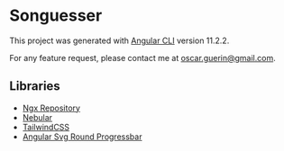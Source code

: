 # Songuesser

This project was generated with [Angular CLI](https://github.com/angular/angular-cli) version 11.2.2.

For any feature request, please contact me at [oscar.guerin@gmail.com](mailto:oscar.guerin@gmail.com).

## Libraries

* [Ngx Repository](https://www.npmjs.com/package/@witty-services/ngx-repository)
* [Nebular](https://akveo.github.io/nebular/)
* [TailwindCSS](https://tailwindcss.com/)
* [Angular Svg Round Progressbar](https://www.npmjs.com/package/angular-svg-round-progressbar)
